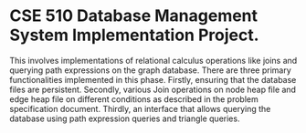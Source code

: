 # CSE 510 Database Management System Implementation Project.
This involves implementations of relational calculus operations like joins and querying path expressions on the graph database. There are three primary functionalities implemented in this phase. Firstly, ensuring that the database files are persistent. Secondly, various Join operations on node heap file and edge heap file on different conditions as described in the problem specification document. Thirdly, an interface that allows querying the database using path expression queries and triangle queries.
